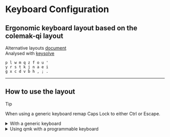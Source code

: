 # Keyboard Configuration

## Ergonomic keyboard layout based on the colemak-qi layout

Alternative layouts [document](https://docs.google.com/document/d/1Ic-h8UxGe5-Q0bPuYNgE3NoWiI8ekeadvSQ5YysrwII/edit?tab=t.0)<br>
Analysed with [keysolve](https://clemenpine.github.io/keysolve-web/)<br>

```
p l w m q z f o u '
y r s t k j n a e i
g x c d v b h , ; .
```

---

## How to use the layout

> [!TIP]
> When using a generic keyboard remap Caps Lock to either Ctrl or Escape.

<details><summary>With a generic keyboard</summary>

### What it does

* Maintains us ansi numbers and symbols
* Modifies alpha keys (letters)
* RALT becomes BackSpace

### What to do

File to edit (sudo access is required)

```
sudo vim /usr/share/X11/xkb/symbols/us
```

If desired, another file can be edited from the same directory. The file name is the language name needed to set the layout.

### Layout

<details><summary>Layout Configuration</summary>

The name of the layout is yrst

```
partial alphanumeric_keys
xkb_symbols "yrst" {

    name[Group1]= "English (yrst-vim)";

    key <TLDE> {	[     grave,	asciitilde	]	};
    key <AE01> {	[	  1,	exclam 		]	};
    key <AE02> {	[	  2,	at		]	};
    key <AE03> {	[	  3,	numbersign	]	};
    key <AE04> {	[	  4,	dollar		]	};
    key <AE05> {	[	  5,	percent		]	};
    key <AE06> {	[	  6,	asciicircum	]	};
    key <AE07> {	[	  7,	ampersand	]	};
    key <AE08> {	[	  8,	asterisk	]	};
    key <AE09> {	[	  9,	parenleft	]	};
    key <AE10> {	[	  0,	parenright	]	};
    key <AE11> {	[     minus,	underscore	]	};
    key <AE12> {	[     equal,	plus		]	};

    key <AD01> {	[	  p,	P 		]	};
    key <AD02> {	[	  l,	L		]	};
    key <AD03> {	[	  w,	W		]	};
    key <AD04> {	[	  m,	M		]	};
    key <AD05> {	[	  q,	Q		]	};
    key <AD06> {	[	  z,	Z		]	};
    key <AD07> {	[	  f,	F		]	};
    key <AD08> {	[	  o,	O		]	};
    key <AD09> {	[	  u,	U		]	};
    key <AD10> {	[ apostrophe,	quotedbl	]	};
    key <AD11> {	[ bracketleft,	braceleft	]	};
    key <AD12> {	[ bracketright,	braceright	]	};

    key <AC01> {	[	  y,	Y 		]	};
    key <AC02> {	[	  r,	R		]	};
    key <AC03> {	[	  s,	S		]	};
    key <AC04> {	[	  t,	T		]	};
    key <AC05> {	[	  k,	K		]	};
    key <AC06> {	[	  j,	J		]	};
    key <AC07> {	[	  n,	N		]	};
    key <AC08> {	[	  a,	A		]	};
    key <AC09> {	[	  e,	E		]	};
    key <AC10> {	[ 	  i,	I    		]	};
    key <AC11> {	[     slash,	question	]	};

    key <AB01> {	[	  g,	G 		]	};
    key <AB02> {	[	  x,	X		]	};
    key <AB03> {	[	  c,	C		]	};
    key <AB04> {	[	  d,	D		]	};
    key <AB05> {	[	  v,	V		]	};
    key <AB06> {	[	  b,	B		]	};
    key <AB07> {	[	  h,	H		]	};
    key <AB08> {	[     comma,	less		]	};
    key <AB09> {	[ semicolon,	colon		]	};
    key <AB10> {	[    period,	greater		]	};

    key <BKSL> {	[ backslash,    bar		]	};
    key <RALT> {	[ BackSpace,	BackSpace	]	};
};
```
</details>

### Activate the layout

```
setxkbmap -layout us -variant yrst
```

#### To make it a default in your system

1 Change the name from yrst to an existing one, i.e "colemak".
2 Select that layout from within the settings gui.
3 Restart the session, restart or logout and login.

</details>

<details><summary>Using qmk with a programmable keyboard</summary>

### Set the qmk environment

```
sudo apt install -y git python3-pip
python3 -m pip install --user qmk
echo 'PATH="$HOME/.local/bin:$PATH"' >> $HOME/.bashrc && source $HOME/.bashrc
qmk setup
qmk config user.keyboard=idank/sweeq
qmk config user.keymap=yrst
qmk new-keymap
```

### Compile for the ferris sweep with a sea picro micro-controller

```
qmk compile -e CONVERT_TO=rp2040_ce
```

</details>
